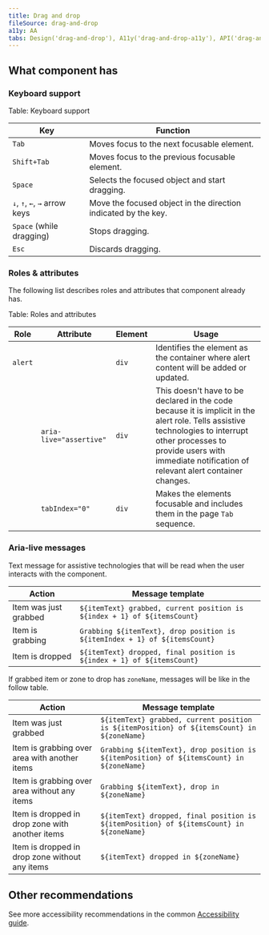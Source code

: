 ```yaml
---
title: Drag and drop
fileSource: drag-and-drop
a11y: AA
tabs: Design('drag-and-drop'), A11y('drag-and-drop-a11y'), API('drag-and-drop-api'), Example('drag-and-drop-code'), Changelog('drag-and-drop-changelog')
---
```


## What component has

### Keyboard support

Table: Keyboard support

| Key                      | Function                          |
| ------------------------ | --------------------------------- |
| `Tab` | Moves focus to the next focusable element.           |
| `Shift+Tab` | Moves focus to the previous focusable element. |
| `Space` | Selects the focused object and start dragging.      |
| `↓`, `↑`, `←`, `→` arrow keys | Move the focused object in the direction indicated by the key.  |
| `Space` (while dragging) | Stops dragging.                    |
| `Esc` | Discards dragging.                                    |

### Roles & attributes

The following list describes roles and attributes that component already has.

Table: Roles and attributes

| Role    | Attribute                      | Element | Usage                                                                                                                                                                                                                               |
| ------- | ------------------------------ | ------- | ----------------------------------------------------------------------------------------------------------------------------------------------------------------------------------------------------------------------------------- |
| `alert` |                                | `div` | Identifies the element as the container where alert content will be added or updated.                                                                                                                                               |
|         | `aria-live="assertive"` | `div` | This doesn't have to be declared in the code because it is implicit in the alert role. Tells assistive technologies to interrupt other processes to provide users with immediate notification of relevant alert container changes. |
|         | `tabIndex="0"` | `div` | Makes the elements focusable and includes them in the page `Tab` sequence.                                                                                                                                                          |

### Aria-live messages

Text message for assistive technologies that will be read when the user interacts with the component.

| Action                | Message template                                                           |
| --------------------- | -------------------------------------------------------------------------- |
| Item was just grabbed | `${itemText} grabbed, current position is ${index + 1} of ${itemsCount}` |
| Item is grabbing      | `Grabbing ${itemText}, drop position is ${itemIndex + 1} of ${itemsCount}` |
| Item is dropped       | `${itemText} dropped, final position is ${index + 1} of ${itemsCount}` |

If grabbed item or zone to drop has `zoneName`, messages will be like in the follow table.

| Action                                          | Message template                                                                           |
|-------------------------------------------------|--------------------------------------------------------------------------------------------|
| Item was just grabbed                           | `${itemText} grabbed, current position is ${itemPosition} of ${itemsCount} in ${zoneName}` |
| Item is grabbing over area with another items   | `Grabbing ${itemText}, drop position is ${itemPosition} of ${itemsCount} in ${zoneName}`   |
| Item is grabbing over area without any items    | `Grabbing ${itemText}, drop in ${zoneName}`                                                |
| Item is dropped in drop zone with another items | `${itemText} dropped, final position is ${itemPosition} of ${itemsCount} in ${zoneName}`   |
| Item is dropped in drop zone without any items  | `${itemText} dropped in ${zoneName}`                                                       |


## Other recommendations

See more accessibility recommendations in the common [Accessibility guide](/core-principles/a11y/a11y).

<!--@include: ./drag-and-drop-a11y-report.md-->
